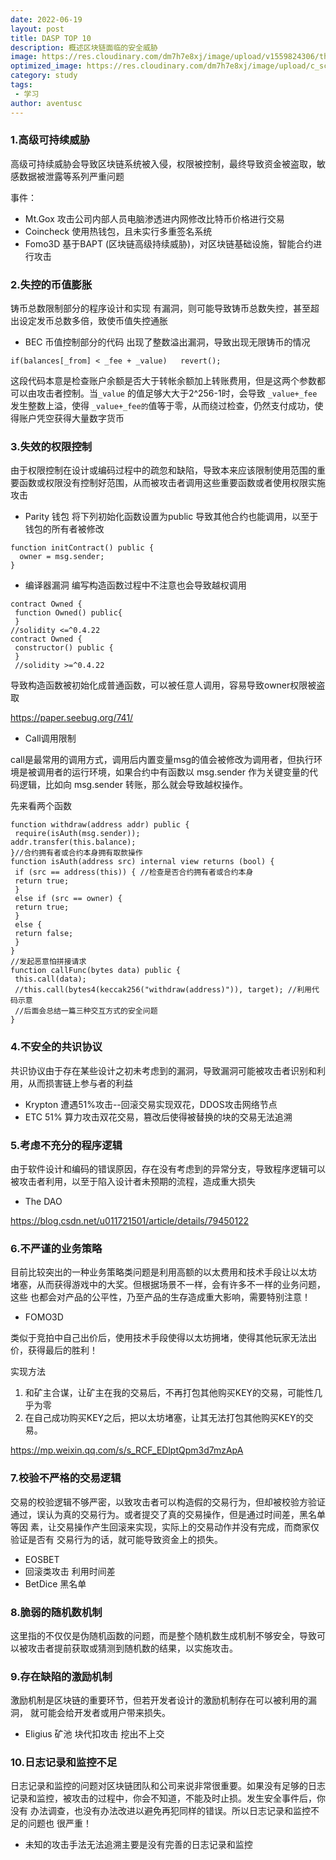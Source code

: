 ```yaml
---
date: 2022-06-19
layout: post
title: DASP TOP 10
description: 概述区块链面临的安全威胁
image: https://res.cloudinary.com/dm7h7e8xj/image/upload/v1559824306/theme13_dshbqx.jpg
optimized_image: https://res.cloudinary.com/dm7h7e8xj/image/upload/c_scale,w_380/v1559824306/theme13_dshbqx.jpg
category: study
tags:
 - 学习
author: aventusc
---
```


### **1.高级可持续威胁**

高级可持续威胁会导致区块链系统被入侵，权限被控制，最终导致资金被盗取，敏感数据被泄露等系列严重问题

事件：

- Mt.Gox 攻击公司内部人员电脑渗透进内网修改比特币价格进行交易
- Coincheck 使用热钱包，且未实行多重签名系统
- Fomo3D 基于BAPT (区块链高级持续威胁)，对区块链基础设施，智能合约进行攻击

### **2.失控的币值膨胀**

铸币总数限制部分的程序设计和实现 有漏洞，则可能导致铸币总数失控，甚至超出设定发币总数多倍，致使币值失控通胀

- BEC 币值控制部分的代码 出现了整数溢出漏洞，导致出现无限铸币的情况

```
if(balances[_from] < _fee + _value)   revert();
```

这段代码本意是检查账户余额是否大于转帐余额加上转账费用，但是这两个参数都可以由攻击者控制。当`_value` 的值足够大大于2^256-1时，会导致 `_value+_fee`发生整数上溢，使得 `_value+_fee的`值等于零，从而绕过检查，仍然支付成功，使得账户凭空获得大量数字货币

### **3.失效的权限控制**

由于权限控制在设计或编码过程中的疏忽和缺陷，导致本来应该限制使用范围的重 要函数或权限没有控制好范围，从而被攻击者调用这些重要函数或者使用权限实施攻击

- Parity 钱包 将下列初始化函数设置为public 导致其他合约也能调用，以至于钱包的所有者被修改

```
function initContract() public {
  owner = msg.sender;
}
```

- 编译器漏洞	编写构造函数过程中不注意也会导致越权调用

```
contract Owned {
 function Owned() public{
 }
//solidity <=^0.4.22
contract Owned {
 constructor() public {
 }
 //solidity >=^0.4.22
```

导致构造函数被初始化成普通函数，可以被任意人调用，容易导致owner权限被盗取

https://paper.seebug.org/741/

- Call调用限制

call是最常用的调用方式，调用后内置变量msg的值会被修改为调用者，但执行环境是被调用者的运行环境，如果合约中有函数以 msg.sender 作为关键变量的代码逻辑，比如向 msg.sender 转账，那么就会导致越权操作。

先来看两个函数

```
function withdraw(address addr) public {
 require(isAuth(msg.sender));
addr.transfer(this.balance);
}//合约拥有者或合约本身拥有取款操作
function isAuth(address src) internal view returns (bool) {
 if (src == address(this)) { //检查是否合约拥有者或合约本身
 return true;
 }
 else if (src == owner) {
 return true;
 }
 else {
 return false;
 }
}
//发起恶意怕拼接请求
function callFunc(bytes data) public {
 this.call(data);
 //this.call(bytes4(keccak256("withdraw(address)")), target); //利用代码示意
 //后面会总结一篇三种交互方式的安全问题
}
```

### **4.不安全的共识协议**

共识协议由于存在某些设计之初未考虑到的漏洞，导致漏洞可能被攻击者识别和利 用，从而损害链上参与者的利益

- Krypton	遭遇51%攻击--回滚交易实现双花，DDOS攻击网络节点
- ETC 51% 算力攻击双花交易，篡改后使得被替换的块的交易无法追溯

### **5.考虑不充分的程序逻辑**

由于软件设计和编码的错误原因，存在没有考虑到的异常分支，导致程序逻辑可以 被攻击者利用，以至于陷入设计者未预期的流程，造成重大损失

- The DAO

https://blog.csdn.net/u011721501/article/details/79450122

### **6.不严谨的业务策略**

目前比较突出的一种业务策略类问题是利用高额的以太费用和技术手段让以太坊 堵塞，从而获得游戏中的大奖。但根据场景不一样，会有许多不一样的业务问题，这些 也都会对产品的公平性，乃至产品的生存造成重大影响，需要特别注意！

- FOMO3D

类似于竞拍中自己出价后，使用技术手段使得以太坊拥堵，使得其他玩家无法出价，获得最后的胜利！

实现方法

1. 和矿主合谋，让矿主在我的交易后，不再打包其他购买KEY的交易，可能性几乎为零
2. 在自己成功购买KEY之后，把以太坊堵塞，让其无法打包其他购买KEY的交易。

https://mp.weixin.qq.com/s/s_RCF_EDlptQpm3d7mzApA

### **7.校验不严格的交易逻辑**

交易的校验逻辑不够严密，以致攻击者可以构造假的交易行为，但却被校验方验证 通过，误认为真的交易行为。或者提交了真的交易操作，但是通过时间差，黑名单等因 素，让交易操作产生回滚来实现，实际上的交易动作并没有完成，而商家仅验证是否有 交易行为的话，就可能导致资金上的损失。

- EOSBET
- 回滚类攻击 利用时间差
- BetDice 黑名单

### **8.脆弱的随机数机制**

这里指的不仅仅是伪随机函数的问题，而是整个随机数生成机制不够安全，导致可 以被攻击者提前获取或猜测到随机数的结果，以实施攻击。

### **9.存在缺陷的激励机制**

激励机制是区块链的重要环节，但若开发者设计的激励机制存在可以被利用的漏洞， 就可能会给开发者或用户带来损失。

- Eligius 矿池 块代扣攻击 挖出不上交

### **10.日志记录和监控不足**

日志记录和监控的问题对区块链团队和公司来说非常很重要。如果没有足够的日志 记录和监控，被攻击的过程中，你会不知道，不能及时止损。发生安全事件后，你没有 办法调查，也没有办法改进以避免再犯同样的错误。所以日志记录和监控不足的问题也 很严重！

- 未知的攻击手法无法追溯主要是没有完善的日志记录和监控
